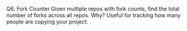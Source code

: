 Q6. Fork Counter
Given multiple repos with fork counts, find the total number of forks across all repos.
Why? Useful for tracking how many people are copying your project.